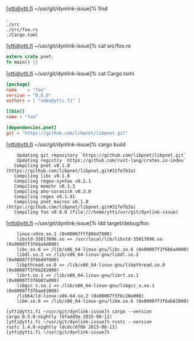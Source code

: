 [ytti@ytti.fi ~/usr/git/dynlink-issue]% find
```
.
./src
./src/foo.rs
./Cargo.toml
```

[ytti@ytti.fi ~/usr/git/dynlink-issue]% cat src/foo.rs
```rust
extern crate pnet;
fn main() {}
```

[ytti@ytti.fi ~/usr/git/dynlink-issue]% cat Cargo.toml
```toml
[package]
name    = "foo"
version = "0.0.0"
authors = [ "saku@ytti.fi" ]

[[bin]]
name = "foo"

[dependencies.pnet]
git = "https://github.com/libpnet/libpnet.git"
```

[ytti@ytti.fi ~/usr/git/dynlink-issue]% cargo build
```
    Updating git repository `https://github.com/libpnet/libpnet.git`
    Updating registry `https://github.com/rust-lang/crates.io-index`
   Compiling pnet v0.1.0 (https://github.com/libpnet/libpnet.git#31fefb3a)
   Compiling libc v0.1.8
   Compiling regex-syntax v0.2.1
   Compiling memchr v0.1.3
   Compiling aho-corasick v0.3.0
   Compiling regex v0.1.41
   Compiling pnet_macros v0.1.0 (https://github.com/libpnet/libpnet.git#31fefb3a)
   Compiling foo v0.0.0 (file:///home/ytti/usr/git/dynlink-issue)
```

[ytti@ytti.fi ~/usr/git/dynlink-issue]% ldd target/debug/foo
```
	linux-vdso.so.1 (0x00007fff88bd7000)
	libstd-35017696.so => /usr/local/lib/libstd-35017696.so (0x00007f3f6ba4d000)
	libc.so.6 => /lib/x86_64-linux-gnu/libc.so.6 (0x00007f3f6b6a4000)
	libdl.so.2 => /lib/x86_64-linux-gnu/libdl.so.2 (0x00007f3f6b49f000)
	libpthread.so.0 => /lib/x86_64-linux-gnu/libpthread.so.0 (0x00007f3f6b282000)
	librt.so.1 => /lib/x86_64-linux-gnu/librt.so.1 (0x00007f3f6b07a000)
	libgcc_s.so.1 => /lib/x86_64-linux-gnu/libgcc_s.so.1 (0x00007f3f6ae63000)
	/lib64/ld-linux-x86-64.so.2 (0x00007f3f6c26e000)
	libm.so.6 => /lib/x86_64-linux-gnu/libm.so.6 (0x00007f3f6ab62000)
```

```
[ytti@ytti.fi ~/usr/git/dynlink-issue]% cargo --version
cargo 0.5.0-nightly (bfadd9a 2015-08-12)
[ytti@ytti.fi ~/usr/git/dynlink-issue]% rustc --version
rustc 1.4.0-nightly (dcdcc6f6b 2015-08-11)
[ytti@ytti.fi ~/usr/git/dynlink-issue]%
```
